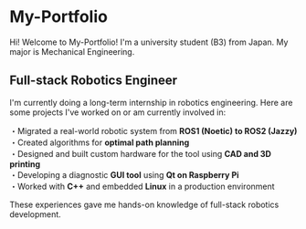 # My-Portfolio
Hi! Welcome to My-Portfolio!  I'm a university student (B3) from Japan. My major is Mechanical Engineering.
## Full-stack Robotics Engineer
I'm currently doing a long-term internship in robotics engineering.
Here are some projects I've worked on or am currently involved in:

・Migrated a real-world robotic system from **ROS1 (Noetic) to ROS2 (Jazzy)**  
・Created algorithms for **optimal path planning**  
・Designed and built custom hardware for the tool using **CAD and 3D printing**  
・Developing a diagnostic **GUI tool** using **Qt on Raspberry Pi**  
・Worked with **C++** and embedded **Linux** in a production environment  

These experiences gave me hands-on knowledge of full-stack robotics development.
